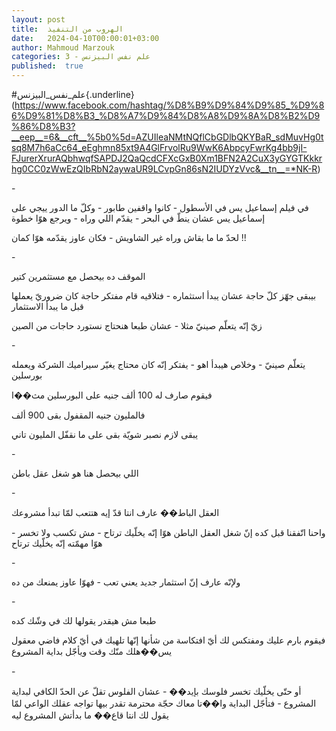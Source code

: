 ```yaml
---
layout: post
title:  الهروب من التنفيذ
date:   2024-04-10T00:00:01+03:00
author: Mahmoud Marzouk
categories: 3 - علم نفس البيزنس
published:  true
---
```

\#علم_نفس_البيزنس{.underline}(https://www.facebook.com/hashtag/%D8%B9%D9%84%D9%85_%D9%86%D9%81%D8%B3_%D8%A7%D9%84%D8%A8%D9%8A%D8%B2%D9%86%D8%B3?__eep__=6&__cft__%5b0%5d=AZUIleaNMtNQflCbGDlbQKYBaR_sdMuvHg0tsq8M7h6aCc64_eEghmn85xt9A4GlFrvolRu9WwK6AbpcyFwrKg4bb9jI-FJurerXrurAQbhwqfSAPDJ2QaQcdCFXcGxB0Xm1BFN2A2CuX3yGYGTKkkrhg0CC0zWwEzQIbRbN2aywaUR9LCvpGn86sN2IUDYzVvc&__tn__=*NK-R)

\-

في فيلم إسماعيل يس في الأسطول - كانوا واقفين طابور - وكلّ ما الدور ييجي
على إسماعيل يس عشان ينطّ في البحر - يقدّم اللي وراه - ويرجع هوّا
خطوة

لحدّ ما ما بقاش وراه غير الشاويش - فكان عاوز يقدّمه هوّا كمان
!!

\-

الموقف ده بيحصل مع مستثمرين كتير

بيبقى جهّز كلّ حاجة عشان يبدأ استثماره - فتلاقيه قام مفتكر حاجة كان ضروريّ
يعملها قبل ما يبدأ الاستثمار

زيّ إنّه يتعلّم صينيّ مثلا - عشان طبعا هنحتاج نستورد حاجات من
الصين

\-

يتعلّم صينيّ - وخلاص هيبدأ اهو - يفتكر إنّه كان محتاج يغيّر سيراميك الشركة
ويعمله بورسلين

فيقوم صارف له 100 ألف جنيه على البورسلين مث��ا

فالمليون جنيه المقفول بقى 900 ألف

يبقى لازم نصبر شويّة بقى على ما نقفّل المليون تاني

\-

اللي بيحصل هنا هو شغل عقل باطن

\-

العقل الباط�� عارف انتا قدّ إيه هتتعب لمّا تبدأ مشروعك

واحنا اتّفقنا قبل كده إنّ شغل العقل الباطن هوّا إنّه يخلّيك ترتاح - مش تكسب
ولا تخسر - هوّا مهمّته إنّه يخلّيك ترتاح

\-

ولإنّه عارف إنّ استثمار جديد يعني تعب - فهوّا عاوز يمنعك من ده

\-

طبعا مش هيقدر يقولها لك في وشّك كده

فيقوم بارم عليك ومفتكس لك أيّ افتكاسة من شأنها إنّها تلهيك في أيّ كلام
فاضي معقول يس��هلك منّك وقت ويأجّل بداية المشروع

\-

أو حتّى يخلّيك تخسر فلوسك بإيد�� - عشان الفلوس تقلّ عن الحدّ الكافي لبداية
المشروع - فتأجّل البداية وا��تا معاك حجّة محترمة تقدر بيها تواجه عقلك
الواعي لمّا يقول لك انتا قاع�� ما بدأتش المشروع ليه
